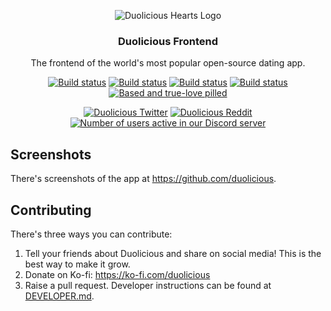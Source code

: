 <p align="center">
<img src="https://avatars.githubusercontent.com/u/134650848?s=100&v=4" alt="Duolicious Hearts Logo" >
<h3 align="center">Duolicious Frontend</h3>
<p align="center">
The frontend of the world's most popular open-source dating app.</p>
</p>

<p align="center">
<a href="https://github.com/duolicious/duolicious-frontend/actions/workflows/jest.yml"><img src="https://img.shields.io/github/actions/workflow/status/duolicious/duolicious-frontend/.github%2Fworkflows%2Fjest.yml?label=Jest" alt="Build status"/></a>
<a href="https://github.com/duolicious/duolicious-frontend/actions/workflows/playwright.yml"><img src="https://img.shields.io/github/actions/workflow/status/duolicious/duolicious-frontend/.github%2Fworkflows%2Fplaywright.yml?label=Playwright" alt="Build status"/></a>
<a href="https://github.com/duolicious/duolicious-frontend/actions/workflows/type-checking.yml"><img src="https://img.shields.io/github/actions/workflow/status/duolicious/duolicious-frontend/.github%2Fworkflows%2Ftype-checking.yml?label=Type Checking" alt="Build status"/></a>
<a href="https://github.com/duolicious/duolicious-frontend/actions/workflows/publish.yml"><img src="https://img.shields.io/github/actions/workflow/status/duolicious/duolicious-frontend/.github%2Fworkflows%2Fpublish.yml?label=Publish" alt="Build status"/></a>
<a href="https://duolicious.app/"><img src="https://img.shields.io/badge/Based-True--love_pilled-7700ff" alt="Based and true-love pilled"/></a>
</p>

<p align="center">
<a href="https://x.com/duoliciousapp"><img src="https://img.shields.io/twitter/follow/duoliciousapp" alt="Duolicious Twitter"/></a>
<a href="https://www.reddit.com/r/duolicious/"><img src="https://img.shields.io/reddit/subreddit-subscribers/duolicious" alt="Duolicious Reddit"/></a>
<a href="https://discord.gg/cxrgbPT5Ua"><img src="https://img.shields.io/discord/1199343412609040384?logo=discord&logoColor=white&label=Discord" alt="Number of users active in our Discord server"/></a>
</p>

## Screenshots

There's screenshots of the app at https://github.com/duolicious.

## Contributing

There's three ways you can contribute:

1. Tell your friends about Duolicious and share on social media! This is the best way to make it grow.
2. Donate on Ko-fi: https://ko-fi.com/duolicious
3. Raise a pull request. Developer instructions can be found at [DEVELOPER.md](DEVELOPER.md).
